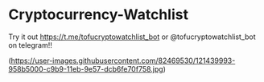 # Cryptocurrency-Watchlist

Try it out https://t.me/tofucryptowatchlist_bot or @tofucryptowatchlist_bot on telegram!!

(https://user-images.githubusercontent.com/82469530/121439993-958b5000-c9b9-11eb-9e57-dcb6fe70f758.jpg)
